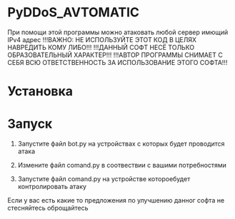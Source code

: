 # PyDDoS_AVTOMATIC
При помощи этой программы можно атаковать любой сервер имющий IPv4 адрес
!!!ВАЖНО: НЕ ИСПОЛЬЗУЙТЕ ЭТОТ КОД В ЦЕЛЯХ НАВРЕДИТЬ КОМУ ЛИБО!!!
!!!ДАННЫЙ СОФТ НЕСЁ ТОЛЬКО ОБРАЗОВАТЕЛЬНЫЙ ХАРАКТЕР!!!
!!!АВТОР ПРОГРАММЫ СНИМАЕТ С СЕБЯ ВСЮ ОТВЕТСТВЕННОСТЬ ЗА ИСПОЛЬЗОВАНИЕ ЭТОГО СОФТА!!!


# Установка


# Запуск
 
1. Запустите файл bot.py на устройствах с которых будет проводится атака 

2. Измените файл comand.py в соотвествии с вашими потребностями 

3. Запустите файл comand.py на устройстве котороебудет контролировать атаку




Если у вас есть какие то предложения по улучшению данног софта не стесняйтесь оброщайтесь 
